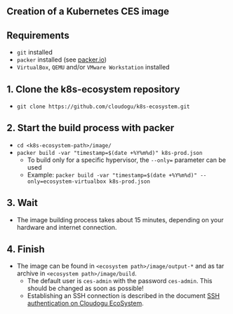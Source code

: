 ## Creation of a Kubernetes CES image

## Requirements

- `git` installed
- `packer` installed (see [packer.io](https://www.packer.io/))
- `VirtualBox`, `QEMU` and/or `VMware Workstation` installed

## 1. Clone the k8s-ecosystem repository

- `git clone https://github.com/cloudogu/k8s-ecosystem.git`

## 2. Start the build process with packer

- `cd <k8s-ecosystem-path>/image/`
- `packer build -var "timestamp=$(date +%Y%m%d)" k8s-prod.json`
    - To build only for a specific hypervisor, the `--only=` parameter can be used
    - Example: `packer build -var "timestamp=$(date +%Y%m%d)" --only=ecosystem-virtualbox k8s-prod.json`

## 3. Wait

- The image building process takes about 15 minutes, depending on your hardware and internet connection.

## 4. Finish

- The image can be found in `<ecosystem path>/image/output-*` and as tar archive in `<ecosystem path>/image/build`.
    - The default user is `ces-admin` with the password `ces-admin`. This should be changed as soon as possible!
    - Establishing an SSH connection is described in the
      document [SSH authentication on Cloudogu EcoSystem](../operations/ssh_authentication_en.md).
